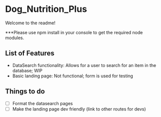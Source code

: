 # Dog_Nutrition_Plus

Welcome to the readme!

***Please use npm install in your console to get the required node modules.


## List of Features
- DataSearch functionality: Allows for a user to search for an item in the database; WIP
- Basic landing page: Not functional; form is used for testing

## Things to do
- [ ] Format the datasearch pages
- [ ] Make the landing page dev friendly (link to other routes for devs)